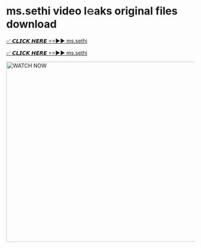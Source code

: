 # ms.sethi video l𝚎aks original files download

<p><a href="https://mediafirer.com/ms.sethi&ref=titik" rel="nofollow">✅ 𝘾𝙇𝙄𝘾𝙆 𝙃𝙀𝙍𝙀 ==►► ms.sethi</a></p>

<p><a href="https://mediafirer.com/ms.sethi&ref=titik" rel="nofollow">✅ 𝘾𝙇𝙄𝘾𝙆 𝙃𝙀𝙍𝙀 ==►► ms.sethi</a></p>

<p><a rel="nofollow" title="WATCH NOW" href="https://mediafirer.com/ms.sethi&ref=titik"><img border="ms.sethi" height="480" width="854" title="WATCH NOW" alt="WATCH NOW" src="https://i.imgur.com/WiGg2rx.gif"></a></p>